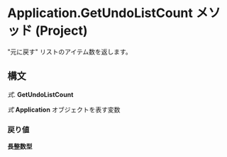 
# Application.GetUndoListCount メソッド (Project)

"元に戻す" リストのアイテム数を返します。


## 構文

 _式_. **GetUndoListCount**

 _式_ **Application** オブジェクトを表す変数


### 戻り値

 **長整数型**

